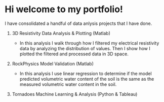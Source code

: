 # Hi welcome to my portfolio!

I have consolidated a handful of data anlysis projects that I have done. 

1. 3D Resistivity Data Analysis & Plotting (Matlab)
    - In this analysis I walk through how I filtered my electrical resistivity data by analyzing the distribution of values. Then I show how I plotted the filtered and processed data in 3D space. 

2. RockPhysics Model Validation (Matlab)
      - In this analysis I use linear regression to determine if the model predicted volumetric water content of the soil is the same as the measured volumetric water content in the soil.

3. Tornadoes Machine Learning & Analysis (Python & Tableau)
